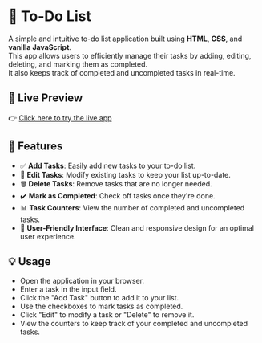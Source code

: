 # 📝 To-Do List

A simple and intuitive to-do list application built using **HTML**, **CSS**, and **vanilla JavaScript**.  
This app allows users to efficiently manage their tasks by adding, editing, deleting, and marking them as completed.  
It also keeps track of completed and uncompleted tasks in real-time.

## 🔗 Live Preview

👉 [Click here to try the live app](https://m-mustafa512.github.io/To-Do-List/)

## 🚀 Features

- ✅ **Add Tasks**: Easily add new tasks to your to-do list.
- 📝 **Edit Tasks**: Modify existing tasks to keep your list up-to-date.
- 🗑️ **Delete Tasks**: Remove tasks that are no longer needed.
- ✔️ **Mark as Completed**: Check off tasks once they're done.
- 📊 **Task Counters**: View the number of completed and uncompleted tasks.
- 🎯 **User-Friendly Interface**: Clean and responsive design for an optimal user experience.

## 💡 Usage
- Open the application in your browser.
- Enter a task in the input field.
- Click the "Add Task" button to add it to your list.
- Use the checkboxes to mark tasks as completed.
- Click "Edit" to modify a task or "Delete" to remove it.
- View the counters to keep track of your completed and uncompleted tasks.
